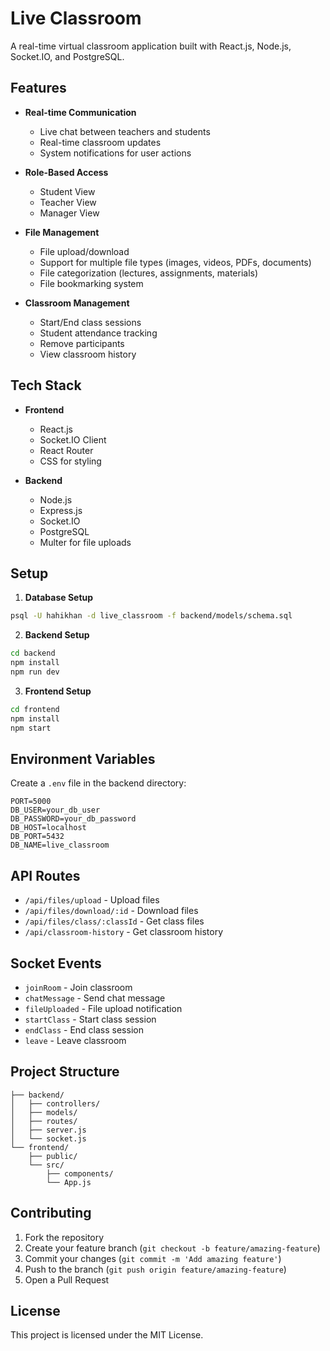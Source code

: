 # Live Classroom

A real-time virtual classroom application built with React.js, Node.js, Socket.IO, and PostgreSQL.

## Features

- **Real-time Communication**
  - Live chat between teachers and students
  - Real-time classroom updates
  - System notifications for user actions

- **Role-Based Access**
  - Student View
  - Teacher View 
  - Manager View

- **File Management**
  - File upload/download
  - Support for multiple file types (images, videos, PDFs, documents)
  - File categorization (lectures, assignments, materials)
  - File bookmarking system

- **Classroom Management**
  - Start/End class sessions
  - Student attendance tracking
  - Remove participants
  - View classroom history

## Tech Stack

- **Frontend**
  - React.js
  - Socket.IO Client
  - React Router
  - CSS for styling

- **Backend**
  - Node.js
  - Express.js
  - Socket.IO
  - PostgreSQL
  - Multer for file uploads

## Setup

1. **Database Setup**
```sh
psql -U hahikhan -d live_classroom -f backend/models/schema.sql
```

2. **Backend Setup**
```sh
cd backend
npm install
npm run dev
```

3. **Frontend Setup**
```sh
cd frontend
npm install
npm start
```

## Environment Variables

Create a `.env` file in the backend directory:

```env
PORT=5000
DB_USER=your_db_user
DB_PASSWORD=your_db_password
DB_HOST=localhost
DB_PORT=5432
DB_NAME=live_classroom
```

## API Routes

- `/api/files/upload` - Upload files
- `/api/files/download/:id` - Download files
- `/api/files/class/:classId` - Get class files
- `/api/classroom-history` - Get classroom history

## Socket Events

- `joinRoom` - Join classroom
- `chatMessage` - Send chat message
- `fileUploaded` - File upload notification
- `startClass` - Start class session
- `endClass` - End class session
- `leave` - Leave classroom

## Project Structure

```
├── backend/
│   ├── controllers/
│   ├── models/
│   ├── routes/
│   ├── server.js
│   └── socket.js
└── frontend/
    ├── public/
    └── src/
        ├── components/
        └── App.js
```

## Contributing

1. Fork the repository
2. Create your feature branch (`git checkout -b feature/amazing-feature`)
3. Commit your changes (`git commit -m 'Add amazing feature'`)
4. Push to the branch (`git push origin feature/amazing-feature`)
5. Open a Pull Request

## License

This project is licensed under the MIT License.
